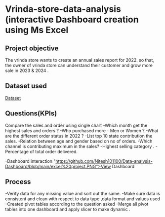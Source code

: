 # Vrinda-store-data-analysis (interactive Dashboard creation using Ms Excel 
## Project objective 
The vrinda store wants to create an annual sales report for 2022. so that, the owner of vrinda store can understand their customer and grow more sale in 2023 & 2024 .
## Dataset used 
<a href = "https://github.com/Nitesh101100/Data-analysis-Dashboard/blob/main/Vrinda%20Store%20Data%20Analysis%20data%20sheet.xlsx"> Dataset</a>
## Questions(KPIs)
Compare the sales and order using single chart 
-Which month get the highest sales and orders ?
-Who purchased more - Men or Women ?
-What are the different order status in 2022 ?
-List top 10 state contribution the sales.
-Relation between age and gender based on no of orders.
-Which channel is contributing maximum in the sales?
-Highest selling category .
-Percentage of total order delivered.

-Dashboard interaction <a>"https://github.com/Nitesh101100/Data-analysis-Dashboard/blob/main/excel%20project.PNG">View Dashboard</a>
## Process 
-Verify data for any missing value and sort out the same.
-Make sure data is consistent and clean with respect to data type ,data format and values used 
-Created pivot tables according to the question asked 
-Merge all pivot tables into one dashboard and apply slicer to make dynamic .

